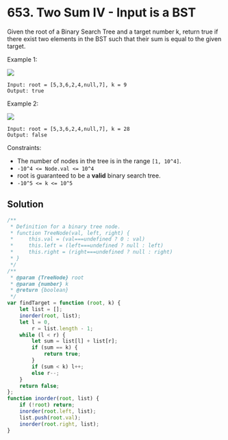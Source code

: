 # 653. Two Sum IV - Input is a BST

Given the root of a Binary Search Tree and a target number k, return true if there exist two elements in the BST such that their sum is equal to the given target.

Example 1:

![](https://assets.leetcode.com/uploads/2020/09/21/sum_tree_1.jpg)

```
Input: root = [5,3,6,2,4,null,7], k = 9
Output: true
```

Example 2:

![](https://assets.leetcode.com/uploads/2020/09/21/sum_tree_2.jpg)

```
Input: root = [5,3,6,2,4,null,7], k = 28
Output: false
```

Constraints:

-   The number of nodes in the tree is in the range `[1, 10^4]`.
-   `-10^4 <= Node.val <= 10^4`
-   root is guaranteed to be a **valid** binary search tree.
-   `-10^5 <= k <= 10^5`

## Solution

```javascript
/**
 * Definition for a binary tree node.
 * function TreeNode(val, left, right) {
 *     this.val = (val===undefined ? 0 : val)
 *     this.left = (left===undefined ? null : left)
 *     this.right = (right===undefined ? null : right)
 * }
 */
/**
 * @param {TreeNode} root
 * @param {number} k
 * @return {boolean}
 */
var findTarget = function (root, k) {
    let list = [];
    inorder(root, list);
    let l = 0,
        r = list.length - 1;
    while (l < r) {
        let sum = list[l] + list[r];
        if (sum == k) {
            return true;
        }
        if (sum < k) l++;
        else r--;
    }
    return false;
};
function inorder(root, list) {
    if (!root) return;
    inorder(root.left, list);
    list.push(root.val);
    inorder(root.right, list);
}
```
